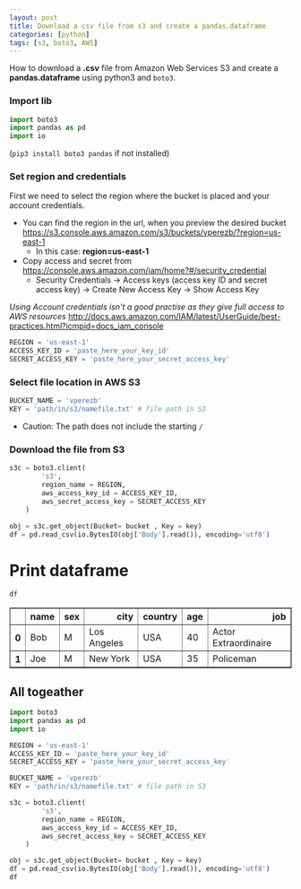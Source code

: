 ```yaml
---
layout: post
title: Download a csv file from s3 and create a pandas.dataframe
categories: [python]
tags: [s3, boto3, AWS]
---
```

How to download a **.csv** file from Amazon Web Services S3 and create a **pandas.dataframe** using python3 and `boto3`.

### Import lib

```python
import boto3
import pandas as pd
import io
```

(`pip3 install boto3 pandas` if not installed)

### Set region and credentials

First we need to select the region where the bucket is placed and your account credentials.

* You can find the region in the url, when you preview the desired bucket https://s3.console.aws.amazon.com/s3/buckets/vperezb/?region=us-east-1 
    * In this case: **region=us-east-1**
* Copy access and secret from https://console.aws.amazon.com/iam/home?#/security_credential 
    * Security Credentials -> Access keys (access key ID and secret access key) -> Create New Access Key -> Show Access Key

_Using Account credentials isn't a good practise as they give full access to AWS resources_ http://docs.aws.amazon.com/IAM/latest/UserGuide/best-practices.html?icmpid=docs_iam_console 

```python
REGION = 'us-east-1'
ACCESS_KEY_ID = 'paste_here_your_key_id'
SECRET_ACCESS_KEY = 'paste_here_your_secret_access_key'
```

### Select file location in AWS S3

```python
BUCKET_NAME = 'vperezb'
KEY = 'path/in/s3/namefile.txt' # file path in S3 
```

* Caution: The path does not include the starting `/` 

### Download the file from S3

```python
s3c = boto3.client(
        's3', 
        region_name = REGION,
        aws_access_key_id = ACCESS_KEY_ID,
        aws_secret_access_key = SECRET_ACCESS_KEY
    )

obj = s3c.get_object(Bucket= bucket , Key = key)
df = pd.read_csv(io.BytesIO(obj['Body'].read()), encoding='utf8')
```
# Print dataframe

```python
df
```

<table border="1px solid black">  <thead>    <tr style="text-align: right;">      <th></th>      <th>name</th>      <th>sex</th>      <th>city</th>      <th>country</th>      <th>age</th>      <th>job</th>    </tr>  </thead>  <tbody>    <tr>      <th>0</th>      <td>Bob</td>      <td>M</td>      <td>Los Angeles</td>      <td>USA</td>      <td>40</td>      <td>Actor Extraordinaire</td>    </tr>    <tr>      <th>1</th>      <td>Joe</td>      <td>M</td>      <td>New York</td>      <td>USA</td>      <td>35</td>      <td>Policeman</td>    </tr>  </tbody></table>

## All togeather

```python
import boto3
import pandas as pd
import io

REGION = 'us-east-1'
ACCESS_KEY_ID = 'paste_here_your_key_id'
SECRET_ACCESS_KEY = 'paste_here_your_secret_access_key'

BUCKET_NAME = 'vperezb'
KEY = 'path/in/s3/namefile.txt' # file path in S3 

s3c = boto3.client(
        's3', 
        region_name = REGION,
        aws_access_key_id = ACCESS_KEY_ID,
        aws_secret_access_key = SECRET_ACCESS_KEY
    )

obj = s3c.get_object(Bucket= bucket , Key = key)
df = pd.read_csv(io.BytesIO(obj['Body'].read()), encoding='utf8')
df
```